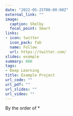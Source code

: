 ```yaml
---
date: "2022-05-25T00:00:00Z"
external_link: ""
image:
  caption: Shelby
  focal_point: Smart
links:
- icon: twitter
  icon_pack: fab
  name: Follow
  url: https://twitter.com/
slides: example
summary: 666
tags:
- Deep Learning
title: Example Project
url_code: ""
url_pdf: ""
url_slides: ""
url_video: ""
---
```


By the order of *
